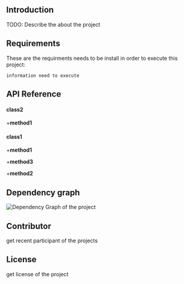 ## Introduction
TODO: Describe the about the project 


## Requirements
These are the requirments needs to be install in order to execute this project: 

```information need to execute```


## API Reference
#### class2

  +**method1**


#### class1

  +**method1**

  +**method3**

  +**method2**




## Dependency graph
![Dependency Graph of the project](image/example1_graph.png)


## Contributor
get recent participant of the projects


## License
get license of the project


